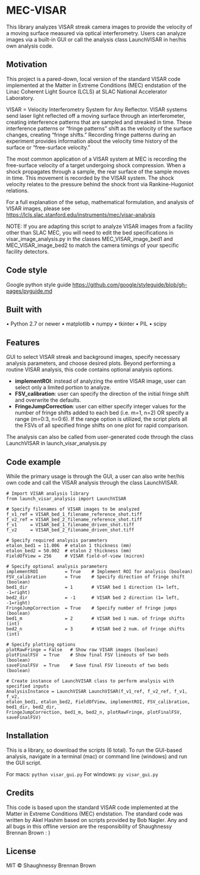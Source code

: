 # MEC-VISAR
This library analyzes VISAR streak camera images to provide the velocity of a moving surface measured via optical interferometry. Users can analyze images via a built-in GUI or call the analysis class LaunchVISAR in her/his own analysis code.

## Motivation
This project is a pared-down, local version of the standard VISAR code implemented at the Matter in Extreme Conditions (MEC) endstation of the Linac Coherent Light Source (LCLS) at SLAC National Accelerator Laboratory.

VISAR  = Velocity Interferometry System for Any Reflector. VISAR systems send laser light reflected off a moving surface through an interferometer, creating interference patterns that are sampled and streaked in time. These interference patterns or “fringe patterns” shift as the velocity of the surface changes, creating “fringe shifts.” Recording fringe patterns during an experiment provides information about the velocity time history of the surface or “free-surface velocity.” 

The most common application of a VISAR system at MEC is recording the free-surface velocity of a target undergoing shock compression. When a shock propagates through a sample, the rear surface of the sample moves in time. This movement is recorded by the VISAR system. The shock velocity relates to the pressure behind the shock front via Rankine-Hugoniot relations.  

For a full explanation of the setup, mathematical formulation, and analysis of VISAR images, please see https://lcls.slac.stanford.edu/instruments/mec/visar-analysis

NOTE: If you are adapting this script to analyze VISAR images from a facility other than SLAC MEC, you will need to edit the bed specifications in visar_image_analysis.py in the classes MEC_VISAR_image_bed1 and MEC_VISAR_image_bed2 to match the camera timings of your specific facility detectors. 

## Code style
Google python style guide https://github.com/google/styleguide/blob/gh-pages/pyguide.md

## Built with
•	Python 2.7 or newer
•	matplotlib
•	numpy
•	tkinter
•	PIL
•	scipy

## Features
GUI to select VISAR streak and background images, specify necessary analysis parameters, and choose desired plots. 
Beyond performing a routine VISAR analysis, this code contains optional analysis options.
* **implementROI**: instead of analyzing the entire VISAR image, user can select only a limited portion to analyze.
* **FSV_calibration**: user can specify the direction of the initial fringe shift and overwrite the defaults.  
* **FringeJumpCorrection**: user can either specify integer values for the number of fringe shifts added to each bed (i.e. m=1, n=2) OR specify a range (m=0:3, n=0:6). If the range option is utilized, the script plots all the FSVs of all specified fringe shifts on one plot for rapid comparison. 

The analysis can also be called from user-generated code through the class LaunchVISAR in launch_visar_analysis.py

## Code example
While the primary usage is through the GUI, a user can also write her/his own code and call the VISAR analysis through the class LaunchVISAR.
```
# Import VISAR analysis library
from launch_visar_analysis import LaunchVISAR

# Specify filenames of VISAR images to be analyzed
f_v1_ref = VISAR_bed_1_filename_reference_shot.tiff
f_v2_ref = VISAR_bed_2_filename_reference_shot.tiff
f_v1     = VISAR_bed_1_filename_driven_shot.tiff 
f_v2     = VISAR_bed_2_filename_driven_shot.tiff

# Specify required analysis parameters
etalon_bed1 = 11.006  # etalon 1 thickness (mm)
etalon_bed2 = 50.002  # etalon 2 thickness (mm)
FieldOfView = 256     # VISAR field-of-view (micron)

# Specify optional analysis parameters
implementROI          = True    # Implement ROI for analysis (boolean)
FSV_calibration       = True    # Specify direction of fringe shift (boolean)
bed1_dir              = 1       # VISAR bed 1 direction (1= left, -1=right)
bed2_dir              = -1      # VISAR bed 2 direction (1= left, -1=right)
FringeJumpCorrection  = True    # Specify number of fringe jumps (boolean)
bed1_m                = 2       # VISAR bed 1 num. of fringe shifts (int)
bed2_n                = 3       # VISAR bed 2 num. of fringe shifts (int)

# Specify plotting options
plotRawFringe = False   # Show raw VISAR images (boolean)
plotFinalFSV  = True    # Show final FSV lineouts of two beds (boolean)
saveFinalFSV  = True    # Save final FSV lineouts of two beds (boolean)

# Create instance of LaunchVISAR class to perform analysis with specified inputs
AnalysisInstance = LaunchVISAR LaunchVISAR(f_v1_ref, f_v2_ref, f_v1, f_v2, 
etalon_bed1, etalon_bed2, FieldOfView, implementROI, FSV_calibration, bed1_dir, bed2_dir, 
FringeJumpCorrection, bed1_m, bed2_n, plotRawFringe, plotFinalFSV, saveFinalFSV)
```

## Installation
This is a library, so download the scripts (6 total). To run the GUI-based analysis, navigate in a terminal (mac) or command line (windows) and run the GUI script.

For macs:  ``` python visar_gui.py ```
For windows:  ``` py visar_gui.py ```

## Credits
This code is based upon the standard VISAR code implemented at the Matter in Extreme Conditions (MEC) endstation. The standard code was written by Akel Hashim based on scripts provided by Bob Nagler. Any and all bugs in this offline version are the responsibility of Shaughnessy Brennan Brown : )

## License
MIT © Shaughnessy Brennan Brown
